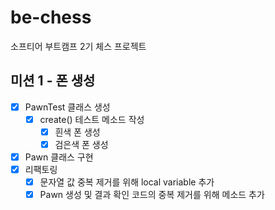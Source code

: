 # be-chess
소프티어 부트캠프 2기 체스 프로젝트

## 미션 1 - 폰 생성
- [x] PawnTest 클래스 생성
  - [x] create() 테스트 메소드 작성
    - [x] 흰색 폰 생성
    - [x] 검은색 폰 생성
- [x] Pawn 클래스 구현
- [x] 리팩토링
  - [x] 문자열 값 중복 제거를 위해 local variable 추가
  - [x] Pawn 생성 및 결과 확인 코드의 중복 제거를 위해 메소드 추가
